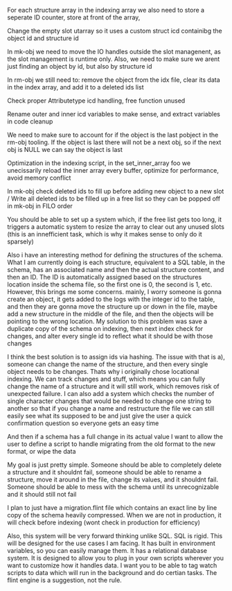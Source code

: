 For each structure array in the indexing array we also need to store a seperate ID counter, store at front of the array,

Change the empty slot utarray so it uses a custom struct icd containibg the object id and structure id

In mk-obj we need to move the IO handles outside the slot managenent, as the slot management is runtime only. Also, we need to make sure we arent just finding an object by id, but also by structure id

In rm-obj we still need to: remove the object from the idx file, clear its data in the index array, and add it to a deleted ids list

Check proper Attributetype icd handling, free function unused

Rename outer and inner icd variables to make sense, and extract variables in code cleanup

We need to make sure to account for if the object is the last pobject in the rm-obj tooling. If the object is last there will not be a next obj, so if the next obj is NULL we can say the object is last

Optimization in the indexing script, in the set_inner_array foo we unecissarily reload the inner array every buffer, optimize for performance, avoid memory conflict

In mk-obj check deleted ids to fill up before adding new object to a new slot / Write all deleted ids to be filled up in a free list so they can be popped off in mk-obj in FILO order

You should be able to set up a system which, if the free list gets too long, it triggers a automatic system to resize the array to clear out any unused slots (this is an innefficient task, which is why it makes sense to only do it sparsely)

Also i have an interesting method for defining the structures of the schema. What I am currently doing is each structure, equivalent to a SQL table, in the schema, has an associated name and then the actual structure content, and then an ID. The ID is automatically assigned based on the structures location inside the schema file, so the first one is 0, the second is 1, etc. However, this brings me some concerns. mainly, I worry someone is gonna create an object, it gets added to the logs with the integer id to the table, and then they are gonna move the structure up or down in the file, maybe add a new structure in the middle of the file, and then the objects will be pointing to the wrong location. My solution to this problem was save a duplicate copy of the schema on indexing, then next index check for changes, and alter every single id to reflect what it should be with those changes

I think the best solution is to assign ids via hashing. The issue with that is a), someone can change the name of the structure, and then every single object needs to be changes. Thats why i originally chose locational indexing. We can track changes and stuff, which means you can fully change the name of a structure and it will still work, which removes risk of unexpected failure. I can also add a system which checks the number of single character changes that would be needed to change one string to another so that if you change a name and restructure the file we can still easily see what its supposed to be and just give the user a quick confirmation question so everyone gets an easy time 

And then if a schema has a full change in its actual value I want to allow the user to define a script to handle migrating from the old format to the new format, or wipe the data 

My goal is just pretty simple. Someone should be able to completely delete a structure and it shouldnt fail, someone should be able to rename a structure, move it around in the file, change its values, and it shouldnt fail. Someone should be able to mess with the schema until its unrecognizable and it should still not fail

I plan to just have a migration.flint file which contains an exact line by line copy of the schema heavily compressed. When we are not in production, it will check before indexing (wont check in production for efficiency)

Also, this system will be very forward thinking unlike SQL. SQL is rigid. This will be designed for the use cases I am facing. It has built in environment variables, so you can easily manage them. It has a relational database system. It is designed to allow you to plug in your own scripts wherever you want to customize how it handles data. I want you to be able to tag watch scripts to data which will run in the background and do certian tasks. The flint engine is a suggestion, not the rule. 